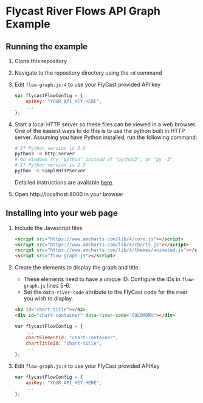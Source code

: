 # Flycast River Flows API Graph Example

## Running the example

1. Clone this repository
2. Navigate to the repository directory using the `cd` command
3. Edit `flow-graph.js:4` to use your FlyCast provided API key

    ```javascript
    var flycastFlowConfig = {
        apiKey: "YOUR_API_KEY_HERE",
        ...
    };
    ```

4. Start a local HTTP server so these files can be viewed in a web browser. One of the easiest ways to do this is to use the python built in HTTP server. Assuming you have Python installed, run the following command:

    ```bash
    # If Python version is 3.X
    python3 -m http.server
    # On windows try "python" instead of "python3", or "py -3"
    # If Python version is 2.X
    python -m SimpleHTTPServer
    ```

    Detailed instructions are available [here](https://developer.mozilla.org/en-US/docs/Learn/Common_questions/set_up_a_local_testing_server).

5. Open http://localhost:8000 in your browser

## Installing into your web page

1. Include the Javascript files

    ```html
    <script src="https://www.amcharts.com/lib/4/core.js"></script>
    <script src="https://www.amcharts.com/lib/4/charts.js"></script>
    <script src="https://www.amcharts.com/lib/4/themes/animated.js"></script>
    <script src="flow-graph.js"></script>
    ```

2. Create the elements to display the graph and title.

    - These elements need to have a unique ID. Configure the IDs in `flow-graph.js` lines 5-6.
    - Set the `data-river-code` attribute to the FlyCast code for the river you wish to display.

    ```html
    <h2 id="chart-title"></h2>
    <div id="chart-container" data-river-code="COLOMDRV"></div>
    ```

    ```javascript
    var flycastFlowConfig = {
        ...
        chartElementId: "chart-container",
        chartTitleId: "chart-title",
        ...
    };

    ```

3. Edit `flow-graph.js:4` to use your FlyCast provided APIKey

    ```javascript
    var flycastFlowConfig = {
        apiKey: "YOUR_API_KEY_HERE",
        ...
    };
    ```
